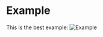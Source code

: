# Example
This is the best example:
![Example](https://www.google.com/url?sa=i&url=https%3A%2F%2Fes.wikipedia.org%2Fwiki%2FArchivo%3AEjemplo.png&psig=AOvVaw39BJvzVA8YXQgZcaeZqZMd&ust=1614187457230000&source=images&cd=vfe&ved=0CAIQjRxqFwoTCMCc34HDgO8CFQAAAAAdAAAAABAE.jpg)
